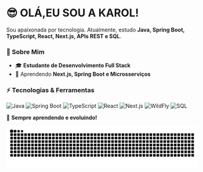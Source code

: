 
# 😎 OLÁ,EU SOU A KAROL!

Sou apaixonada por tecnologia. Atualmente, estudo **Java, Spring Boot, TypeScript, React, Next.js, APIs REST e SQL**.

### 🚀 Sobre Mim
- 🎓 **Estudante de Desenvolvimento Full Stack**
- 🌱 Aprendendo **Next.js, Spring Boot e Microsserviços**

### ⚡ Tecnologias & Ferramentas

![Java](https://img.shields.io/badge/Java-%23ED8B00.svg?style=for-the-badge&logo=java&logoColor=white)
![Spring Boot](https://img.shields.io/badge/Spring%20Boot-%236DB33F.svg?style=for-the-badge&logo=spring-boot&logoColor=white)
![TypeScript](https://img.shields.io/badge/TypeScript-%23007ACC.svg?style=for-the-badge&logo=typescript&logoColor=white)
![React](https://img.shields.io/badge/React-%2361DAFB.svg?style=for-the-badge&logo=react&logoColor=white)
![Next.js](https://img.shields.io/badge/Next.js-%23000000.svg?style=for-the-badge&logo=next.js&logoColor=white)
![WildFly](https://img.shields.io/badge/WildFly-%23007ACC.svg?style=for-the-badge&logo=wildfly&logoColor=white)
![SQL](https://img.shields.io/badge/SQL-%234479A1.svg?style=for-the-badge&logo=postgresql&logoColor=white)



🚀 **Sempre aprendendo e evoluindo!**

![Snake animation](https://github.com/karolbernardesc/karolbernardesc/blob/output/github-contribution-grid-snake.svg)

